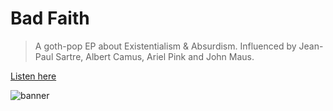 # Bad Faith

> A goth-pop EP about Existentialism & Absurdism. Influenced by Jean-Paul Sartre, Albert Camus, Ariel Pink and John Maus.

[Listen here](https://badfaith.wtf/)

![banner](https://user-images.githubusercontent.com/6892666/96188087-1a49cb00-0f0c-11eb-933b-cd08989d2076.png)
